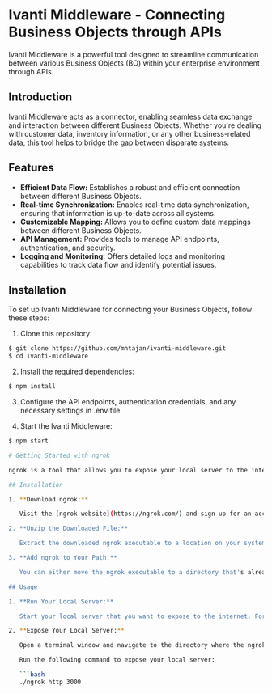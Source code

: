 # Ivanti Middleware - Connecting Business Objects through APIs

Ivanti Middleware is a powerful tool designed to streamline communication between various Business Objects (BO) within your enterprise environment through APIs.

## Introduction

Ivanti Middleware acts as a connector, enabling seamless data exchange and interaction between different Business Objects. Whether you're dealing with customer data, inventory information, or any other business-related data, this tool helps to bridge the gap between disparate systems.

## Features

- **Efficient Data Flow:** Establishes a robust and efficient connection between different Business Objects.
- **Real-time Synchronization:** Enables real-time data synchronization, ensuring that information is up-to-date across all systems.
- **Customizable Mapping:** Allows you to define custom data mappings between different Business Objects.
- **API Management:** Provides tools to manage API endpoints, authentication, and security.
- **Logging and Monitoring:** Offers detailed logs and monitoring capabilities to track data flow and identify potential issues.

## Installation

To set up Ivanti Middleware for connecting your Business Objects, follow these steps:

1. Clone this repository:

```bash
$ git clone https://github.com/mhtajan/ivanti-middleware.git
$ cd ivanti-middleware
```
2. Install the required dependencies:
```bash
$ npm install
```

3. Configure the API endpoints, authentication credentials, and any necessary settings in .env file.

4. Start the Ivanti Middleware:
```bash
$ npm start

# Getting Started with ngrok

ngrok is a tool that allows you to expose your local server to the internet, enabling you to quickly share and test your web applications. This guide will help you set up and use ngrok for your development needs.

## Installation

1. **Download ngrok:**

   Visit the [ngrok website](https://ngrok.com/) and sign up for an account. After signing up, you'll be able to download the ngrok command-line tool.

2. **Unzip the Downloaded File:**

   Extract the downloaded ngrok executable to a location on your system.

3. **Add ngrok to Your Path:**

   You can either move the ngrok executable to a directory that's already in your system's PATH, or you can add the directory where ngrok is located to your PATH. This will allow you to run ngrok from any terminal window.

## Usage

1. **Run Your Local Server:**

   Start your local server that you want to expose to the internet. For example, if you're using Node.js and Express, you might run `node app.js`.

2. **Expose Your Local Server:**

   Open a terminal window and navigate to the directory where the ngrok executable is located.

   Run the following command to expose your local server:

   ```bash
   ./ngrok http 3000
